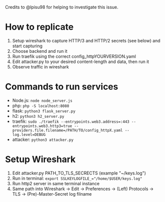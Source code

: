 Credits to @lpisu98 for helping to investigate this issue.

# How to replicate

 1. Setup wireshark to capture HTTP/3 and HTTP/2 secrets (see below) and start capturing
 2. Choose backend and run it
 3. Run traefik using the correct config_httpYOURVERSION.yaml
 4. Edit attacker.py to your desired content-length and data, then run it
 5. Observe traffic in wireshark

# Commands to run services

 - Node.js: `node node_server.js`
 - php: `php -S localhost:8080`
 - flask: `python3 flask_server.py`
 - h2: `python3 h2_server.py`
 - traefik: `sudo ./traefik --entrypoints.web3.address=:443 --entrypoints.web3.http3=true --providers.file.filename=/PATH/TO/config_httpX.yaml --log.level=DEBUG`
 - attacker: `python3 attacker.py`

# Setup Wireshark

 1. Edit attacker.py PATH_TO_TLS_SECRECTS (example "~/keys.log")
 2. Run in terminal: `export SSLKEYLOGFILE_="/home/$USER/keys.log"`
 3. Run http2 server in same terminal instance
 4. Same path into Wireshark -> Edit -> Preferences -> (Left) Protocols -> TLS -> (Pre)-Master-Secret log filname
